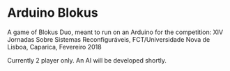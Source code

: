 # Arduino Blokus

A game of Blokus Duo, meant to run on an Arduino for the competition:
XIV Jornadas Sobre Sistemas Reconfiguráveis, FCT/Universidade Nova de Lisboa, Caparica, Fevereiro 2018

Currently 2 player only. An AI will be developed shortly.